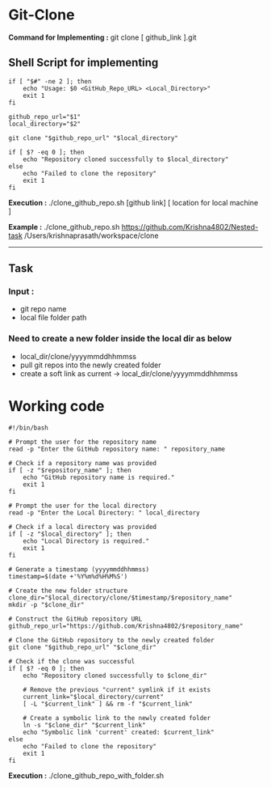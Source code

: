 # Git-Clone

**Command for Implementing :** git clone [ github_link ].git


## Shell Script for implementing

    if [ "$#" -ne 2 ]; then
        echo "Usage: $0 <GitHub_Repo_URL> <Local_Directory>"
        exit 1
    fi
    
    github_repo_url="$1"
    local_directory="$2"
    
    git clone "$github_repo_url" "$local_directory"
    
    if [ $? -eq 0 ]; then
        echo "Repository cloned successfully to $local_directory"
    else
        echo "Failed to clone the repository"
        exit 1
    fi

**Execution :** ./clone_github_repo.sh [github link] [ location for local machine ]

**Example :** ./clone_github_repo.sh https://github.com/Krishna4802/Nested-task /Users/krishnaprasath/workspace/clone

***

## Task 
### Input :
  * git repo name
  * local file folder path

### Need to create a new folder inside the local dir as below 

  * local_dir/clone/yyyymmddhhmmss
  * pull git repos into the newly created folder
  * create a soft link as current -> local_dir/clone/yyyymmddhhmmss


# Working code

    #!/bin/bash
    
    # Prompt the user for the repository name
    read -p "Enter the GitHub repository name: " repository_name
    
    # Check if a repository name was provided
    if [ -z "$repository_name" ]; then
        echo "GitHub repository name is required."
        exit 1
    fi
    
    # Prompt the user for the local directory
    read -p "Enter the Local Directory: " local_directory
    
    # Check if a local directory was provided
    if [ -z "$local_directory" ]; then
        echo "Local Directory is required."
        exit 1
    fi
    
    # Generate a timestamp (yyyymmddhhmmss)
    timestamp=$(date +'%Y%m%d%H%M%S')
    
    # Create the new folder structure
    clone_dir="$local_directory/clone/$timestamp/$repository_name"
    mkdir -p "$clone_dir"
    
    # Construct the GitHub repository URL
    github_repo_url="https://github.com/Krishna4802/$repository_name"
    
    # Clone the GitHub repository to the newly created folder
    git clone "$github_repo_url" "$clone_dir"
    
    # Check if the clone was successful
    if [ $? -eq 0 ]; then
        echo "Repository cloned successfully to $clone_dir"
    
        # Remove the previous "current" symlink if it exists
        current_link="$local_directory/current"
        [ -L "$current_link" ] && rm -f "$current_link"
    
        # Create a symbolic link to the newly created folder
        ln -s "$clone_dir" "$current_link"
        echo "Symbolic link 'current' created: $current_link"
    else
        echo "Failed to clone the repository"
        exit 1
    fi

**Execution :** ./clone_github_repo_with_folder.sh 
